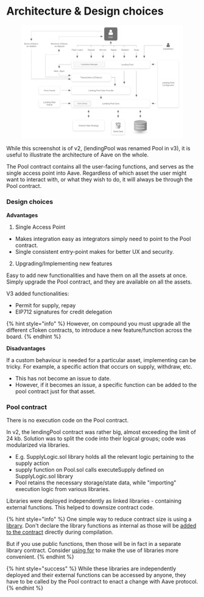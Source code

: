 # Architecture & Design choices

<figure><img src="../../.gitbook/assets/image (2) (1) (1) (1) (1) (1) (1).png" alt=""><figcaption></figcaption></figure>

While this screenshot is of v2, (lendingPool was renamed Pool in v3), it is useful to illustrate the architecture of Aave on the whole.

The Pool contract contains all the user-facing functions, and serves as the single access point into Aave. Regardless of which asset the user might want to interact with, or what they wish to do, it will always be through the Pool contract.

### Design choices

**Advantages**

1. Single Access Point

* Makes integration easy as integrators simply need to point to the Pool contract.
* Single consistent entry-point makes for better UX and security.

2. Upgrading/Implementing new features

Easy to add new functionalities and have them on all the assets at once. Simply upgrade the Pool contract, and they are available on all the assets.&#x20;

V3 added functionalities:

* Permit for supply, repay &#x20;
* EIP712 signatures for credit delegation

{% hint style="info" %}
However, on compound you must upgrade all the different cToken contracts, to introduce a new feature/function across the board.
{% endhint %}

**Disadvantages**

If a custom behaviour is needed for a particular asset, implementing can be tricky. For example, a specific action that occurs on supply, withdraw, etc.

* This has not become an issue to date.&#x20;
* However, if it becomes an issue, a specific function can be added to the pool contract just for that asset.

### Pool contract

There is no execution code on the Pool contract.&#x20;

In v2, the lendingPool contract was rather big, almost exceeding the limit of 24 kb. Solution was to split the code into their logical groups; code was modularized via libraries.

* E.g. SupplyLogic.sol library holds all the relevant logic pertaining to the supply action
* supply function on Pool.sol calls executeSupply defined on SupplyLogic.sol library
* Pool retains the necessary storage/state data, while "importing" execution logic from various libraries.

Libraries were deployed independently as linked libraries - containing external functions. This helped to downsize contract code.

{% hint style="info" %}
One simple way to reduce contract size is using a [library](https://solidity.readthedocs.io/en/v0.6.10/contracts.html#libraries). Don't declare the library functions as internal as those will be [added to the contract](https://ethereum.stackexchange.com/questions/12975/are-internal-functions-in-libraries-not-covered-by-linking) directly during compilation.&#x20;

But if you use public functions, then those will be in fact in a separate library contract. Consider [using for](https://solidity.readthedocs.io/en/v0.6.10/contracts.html#using-for) to make the use of libraries more convenient.
{% endhint %}

{% hint style="success" %}
While these libraries are independently deployed and their external functions can be accessed by anyone, they have to be called by the Pool contract to enact a change with Aave protocol.
{% endhint %}
